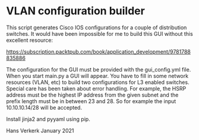 # VLAN configuration builder
 
This script generates Cisco IOS configurations for a couple of distribution switches. It would have been impossible for me to build this GUI without this excellent resource:

https://subscription.packtpub.com/book/application_development/9781788835886

The configuration for the GUI must be provided with the gui_config.yml file. When you start main.py a GUI will appear. You have to fill in some network resources (VLAN, etc) to build two configurations for L3 enabled switches. Special care has been taken about error handling. For example, the HSRP address must be the highest IP address from the given subnet and the prefix length must be in between 23 and 28. So for example the input 10.10.10.14/28 will be accepted.

Install jinja2 and pyyaml using pip.


Hans Verkerk January 2021



